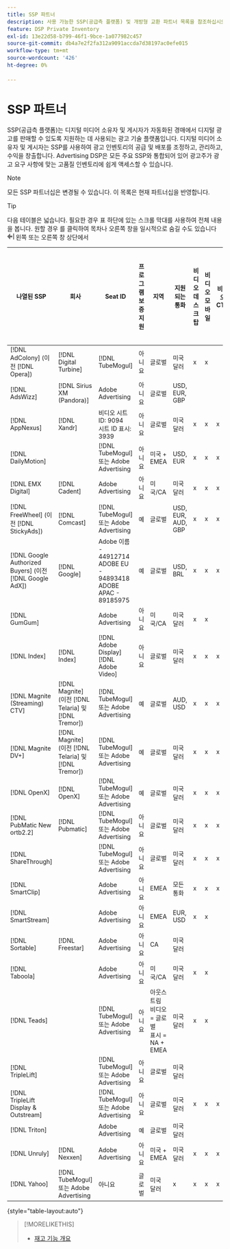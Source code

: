 ```yaml
---
title: SSP 파트너
description: 사용 가능한 SSP(공급측 플랫폼) 및 개방형 교환 파트너 목록을 참조하십시오.
feature: DSP Private Inventory
exl-id: 13e22d58-b799-46f1-9bce-1a077982c457
source-git-commit: db4a7e2f2fa312a9091accda7d38197ac0efe015
workflow-type: tm+mt
source-wordcount: '426'
ht-degree: 0%

---
```


# SSP 파트너

SSP(공급측 플랫폼)는 디지털 미디어 소유자 및 게시자가 자동화된 경매에서 디지털 광고를 판매할 수 있도록 지원하는 데 사용되는 광고 기술 플랫폼입니다. 디지털 미디어 소유자 및 게시자는 SSP를 사용하여 광고 인벤토리의 공급 및 배포를 조정하고, 관리하고, 수익을 창출합니다. Advertising DSP은 모든 주요 SSP와 통합되어 있어 광고주가 광고 요구 사항에 맞는 고품질 인벤토리에 쉽게 액세스할 수 있습니다.

>[!NOTE]
>
>모든 SSP 파트너십은 변경될 수 있습니다. 이 목록은 현재 파트너십을 반영합니다.

>[!TIP]
>
>다음 테이블은 넓습니다. 필요한 경우 표 하단에 있는 스크롤 막대를 사용하여 전체 내용을 봅니다. 원할 경우 를 클릭하여 목차나 오른쪽 창을 일시적으로 숨길 수도 있습니다 ![창 숨기기](/help/dsp/assets/hide-pane.png "창 숨기기") 왼쪽 또는 오른쪽 창 상단에서

| 나열된 SSP | 회사 | Seat ID | 프로그램 보증 지원 | 지역 | 지원되는 통화 | 비디오 데스크탑 | 비디오 모바일 | 비디오 CTV | 디스플레이 데스크탑 | 디스플레이 모바일 | 기본 디스플레이 | 오디오 데스크탑 및 모바일 |
|--- |--- |--- |--- |--- |--- |--- |--- |--- |--- |--- |--- |--- |
| [!DNL AdColony] (이전 [!DNL Opera]) | [!DNL Digital Turbine] | [!DNL TubeMogul] | 아니요 | 글로벌 | 미국 달러 | x | x |  | x | x |  |  |
| [!DNL AdsWizz] | [!DNL Sirius XM (Pandora)] | Adobe Advertising | 아니요 | 글로벌 | USD, EUR, GBP |  |  |  |  |  |  | x |
| [!DNL AppNexus] | [!DNL Xandr] | 비디오 시트 ID: 9094<br>시트 ID 표시: 3939 | 아니요 | 글로벌 | 미국 달러 | x | x | x | x | x |  |  |
| [!DNL DailyMotion] |  | [!DNL TubeMogul] 또는 Adobe Advertising | 아니요 | 미국 + EMEA | USD, EUR | x | x | x | x | x |  |  |
| [!DNL EMX Digital] | [!DNL Cadent] | Adobe Advertising | 아니요 | 미국/CA | 미국 달러 | x | x | x | x | x |  |  |
| [!DNL FreeWheel] (이전 [!DNL StickyAds]) | [!DNL Comcast] | [!DNL TubeMogul] 또는 Adobe Advertising | 예 | 글로벌 | USD, EUR, AUD, GBP | x | x | x |  |  |  |  |
| [!DNL Google Authorized Buyers] (이전 [!DNL Google AdX]) | [!DNL Google] | Adobe 이름 - 44912714<br>ADOBE EU - 94893418<br>ADOBE APAC - 89185975 | 예 | 글로벌 | USD, BRL | x | x | x | x | x |  | x |
| [!DNL GumGum] |  | Adobe Advertising | 아니요 | 미국/CA | 미국 달러 | x | x |  | x | x |  |  |
| [!DNL Index] | [!DNL Index] | [!DNL Adobe Display]<br>[!DNL Adobe Video] | 아니요 | 글로벌 | 미국 달러 | x | x | x | x | x | | |
| [!DNL Magnite (Streaming) CTV] | [!DNL Magnite] (이전 [!DNL Telaria] 및 [!DNL Tremor]) | [!DNL TubeMogul] 또는 Adobe Advertising | 예 | 글로벌 | AUD, USD | x | x | x |  |  |  |  |
| [!DNL Magnite DV+] | [!DNL Magnite] (이전 [!DNL Telaria] 및 [!DNL Tremor]) | [!DNL TubeMogul] 또는 Adobe Advertising | 예 | 글로벌 | 미국 달러 | x | x | x | x | x |  | x |
| [!DNL OpenX] | [!DNL OpenX] | [!DNL TubeMogul] 또는 Adobe Advertising | 예 | 글로벌 | 미국 달러 | x | x | x | x | x |  |  |
| [!DNL PubMatic New ortb2.2] | [!DNL Pubmatic] | [!DNL TubeMogul] 또는 Adobe Advertising | 아니요 | 글로벌 | 미국 달러 | x | x | x | x | x |  |  |
| [!DNL ShareThrough] |  | [!DNL TubeMogul] 또는 Adobe Advertising | 아니요 | 글로벌 | 미국 달러 | x | x | x | x | x | x |  |
| [!DNL SmartClip] |  | Adobe Advertising | 아니요 | EMEA | 모든 통화 | x | x | x | x | x |  |  |
| [!DNL SmartStream] |  | Adobe Advertising | 아니요 | EMEA | EUR, USD | x | x |  |  |  |  |  |
| [!DNL Sortable] | [!DNL Freestar] | Adobe Advertising | 아니요 | CA | 미국 달러 |  |  |  | x | x |  |  |
| [!DNL Taboola] |  | Adobe Advertising | 아니요 | 미국/CA | 미국 달러 | x | x |  |  |  |  |  |
| [!DNL Teads] |  | [!DNL TubeMogul] 또는 Adobe Advertising | 아니요 | 아웃스트림 비디오 = 글로벌<br>표시 = NA + EMEA | 미국 달러 | x | x |  | x | x |  |  |
| [!DNL TripleLift] |  | [!DNL TubeMogul] 또는 Adobe Advertising | 아니요 | 글로벌 | 미국 달러 |  |  |  |  |  | x |  |
| [!DNL TripleLift Display & Outstream] |  | [!DNL TubeMogul] 또는 Adobe Advertising | 아니요 | 글로벌 | 미국 달러 | x | x | x | x | x |  |  |
| [!DNL Triton] |  | Adobe Advertising | 예 | 글로벌 | 미국 달러 |  |  |  |  |  |  | x |
| [!DNL Unruly] | [!DNL Nexxen] | Adobe Advertising | 아니요 | 미국 + EMEA | 미국 달러 | x | x | x |  |  |  |  |
| [!DNL Yahoo] | [!DNL TubeMogul] 또는 Adobe Advertising | 아니요 | 글로벌 | 미국 달러 | x | x | x | x | x |  |  |

{style="table-layout:auto"}

>[!MORELIKETHIS]
>
>* [재고 기능 개요](inventory-overview.md)

